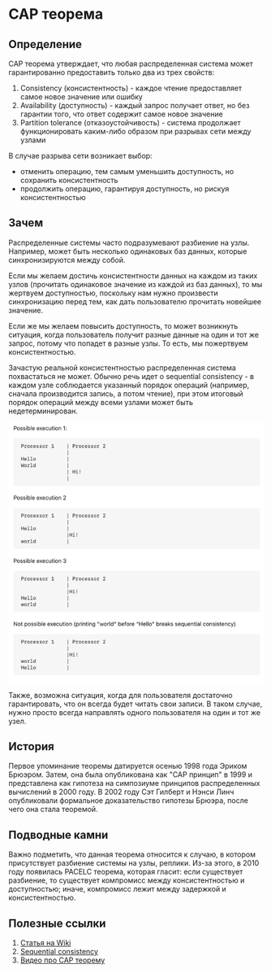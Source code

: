 # CAP теорема

## Определение

CAP теорема утверждает, что любая распределенная система может гарантированно предоставить только два из трех свойств:
1) Consistency (консистентность) - каждое чтение предоставляет самое новое значение или ошибку
2) Availability (доступность) - каждый запрос получает ответ, но без гарантии того, что ответ содержит самое новое значение
3) Partition tolerance (отказоустойчивость) - система продолжает функционировать каким-либо образом при разрывах сети между узлами

В случае разрыва сети возникает выбор:
* отменить операцию, тем самым уменьшить доступность, но сохранить консистентность
* продолжить операцию, гарантируя доступность, но рискуя консистентностью

## Зачем

Распределенные системы часто подразумевают разбиение на узлы. Например, может быть несколько одинаковых баз данных, которые синхронизируются между собой.

Если мы желаем достичь консистентности данных на каждом из таких узлов (прочитать одинаковое значение из каждой из баз данных), то мы жертвуем доступностью, поскольку нам нужно произвести синхронизацию перед тем, как дать пользователю прочитать новейшее значение.

Если же мы желаем повысить доступность, то может возникнуть ситуация, когда пользователь получит разные данные на один и тот же запрос, потому что попадет в разные узлы. То есть, мы пожертвуем консистентностью. 

Зачастую реальной консистентностью распределенная система похвастаться не может. Обычно речь идет о sequential consistency - в каждом узле соблюдается указанный порядок операций (например, сначала производится запись, а потом чтение), при этом итоговый порядок операций между всеми узлами может быть недетерминирован.

![](../images/db/sequential_consistency.png)

Также, возможна ситуация, когда для пользователя достаточно гарантировать, что он всегда будет читать свои записи. В таком случае, нужно просто всегда направлять одного пользователя на один и тот же узел. 

## История

Первое упоминание теоремы датируется осенью 1998 года Эриком Брюэром. Затем, она была опубликована как "CAP принцип" в 1999 и представлена как гипотеза на симпозиуме принципов распределенных вычислений в 2000 году. В 2002 году Сэт Гилберт и Нэнси Линч опубликовали формальное доказательство гипотезы Брюэра, после чего она стала теоремой.

## Подводные камни

Важно подметить, что данная теорема относится к случаю, в котором присутствует разбиение системы на узлы, реплики. Из-за этого, в 2010 году появилась PACELC теорема, которая гласит:
если существует разбиение, то существует компромисс между консистентностью и доступностью; иначе, компромисс лежит между задержкой и консистентностью.

## Полезные ссылки

1. [Статья на Wiki](https://en.wikipedia.org/wiki/CAP_theorem)
2. [Sequential consistency](https://en.wikipedia.org/wiki/Sequential_consistency)
3. [Видео про CAP теорему](https://www.youtube.com/watch?v=bQMW5yijyAo)

